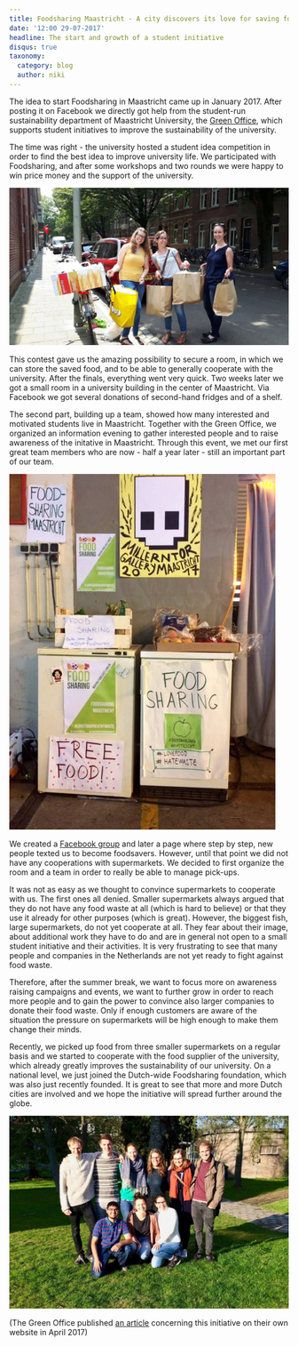 ```yaml
---
title: Foodsharing Maastricht - A city discovers its love for saving food
date: '12:00 29-07-2017'
headline: The start and growth of a student initiative
disqus: true
taxonomy:
  category: blog
  author: niki
---
```

The idea to start Foodsharing in Maastricht came up in January 2017. After posting it on Facebook we directly got help from the student-run sustainability department of Maastricht University, the [Green Office](https://www.greenofficemaastricht.nl/), which supports student initiatives to improve the sustainability of the university.

The time was right - the university hosted a student idea competition in order to find the best idea to improve university life. We participated with Foodsharing, and after some workshops and two rounds we were happy to win price money and the support of the university.

![Our logo](fsmaastricht_foodsavers.jpg)

This contest gave us the amazing possibility to secure a room, in which we can store the saved food, and to be able to generally cooperate with the university. After the finals, everything went very quick. Two weeks later we got a small room in a university building in the center of Maastricht. Via Facebook we got several donations of second-hand fridges and of a shelf.

The second part, building up a team, showed how many interested and motivated students live in Maastricht. Together with the Green Office, we organized an information evening to gather interested people and to raise awareness of the initative in Maastricht. Through this event, we met our first great team members who are now - half a year later - still an important part of our team.

![Parts of the team](fsmaastricht_fsp2.jpg)

We created a [Facebook group](https://www.facebook.com/FoodSharingMaastricht/) and later a page where step by step, new people texted us to become foodsavers. However, until that point we did not have any cooperations with supermarkets. We decided to first organize the room and a team in order to really be able to manage pick-ups.

It was not as easy as we thought to convince supermarkets to cooperate with us. The first ones all denied. Smaller supermarkets always argued that they do not have any food waste at all (which is hard to believe) or that they use it already for other purposes (which is great). However, the biggest fish, large supermarkets, do not yet cooperate at all. They fear about their image, about additional work they have to do and are in general not open to a small student initiative and their activities. It is very frustrating to see that many people and companies in the Netherlands are not yet ready to fight against food waste.

Therefore, after the summer break, we want to focus more on awareness raising campaigns and events, we want to further grow in order to reach more people and to gain the power to convince also larger companies to donate their food waste. Only if enough customers are aware of the situation the pressure on supermarkets will be high enough to make them change their minds.

Recently, we picked up food from three smaller supermarkets on a regular basis and we started to cooperate with the food supplier of the university, which already greatly improves the sustainability of our university. On a national level, we just joined the Dutch-wide Foodsharing foundation, which was also just recently founded. It is great to see that more and more Dutch cities are involved and we hope the initiative will spread further around the globe.

![Incomplete group picture](fsmaastricht_team.jpg)

(The Green Office published [an article](https://www.greenofficemaastricht.nl/single-post/2017/04/18/FoodSharing-Maastricht-Chasing-away-food-wastage) concerning this initiative on their own website in April 2017)
